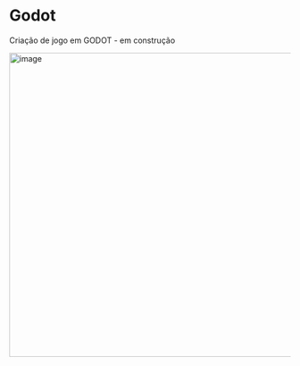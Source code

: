 # Godot
Criação de jogo em GODOT -  em construção



<img width="545" alt="image" src="https://user-images.githubusercontent.com/75912890/187301330-a779411e-ff1e-4e58-9696-2d9f22654b0a.png">
